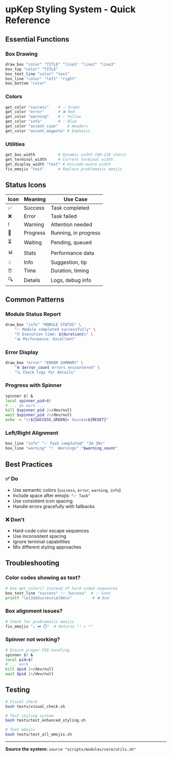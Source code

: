 # upKep Styling System - Quick Reference

## Essential Functions

### Box Drawing
```bash
draw_box "color" "TITLE" "line1" "line2" "line3"
box_top "color" "TITLE"
box_text_line "color" "text"
box_line "color" "left" "right"
box_bottom "color"
```

### Colors
```bash
get_color "success"    # ✅ Green
get_color "error"      # ❌ Red  
get_color "warning"    # ! Yellow
get_color "info"       # 💡 Blue
get_color "accent_cyan"    # Headers
get_color "accent_magenta" # Emphasis
```

### Utilities
```bash
get_box_width          # Dynamic width (60-120 chars)
get_terminal_width     # Current terminal width
get_display_width "text" # Unicode-aware width
fix_emojis "text"      # Replace problematic emojis
```

## Status Icons

| Icon | Meaning | Use Case |
|------|---------|----------|
| ✅ | Success | Task completed |
| ❌ | Error | Task failed |
| ! | Warning | Attention needed |
| 🔄 | Progress | Running, in progress |
| ⏳ | Waiting | Pending, queued |
| 📊 | Stats | Performance data |
| 💡 | Info | Suggestion, tip |
| ⏰ | Time | Duration, timing |
| 🔍 | Details | Logs, debug info |

## Common Patterns

### Module Status Report
```bash
draw_box "info" "MODULE STATUS" \
    "✅ Module completed successfully" \
    "⏰ Execution time: ${duration}s" \
    "📊 Performance: Excellent"
```

### Error Display
```bash
draw_box "error" "ERROR SUMMARY" \
    "❌ $error_count errors encountered" \
    "🔍 Check logs for details"
```

### Progress with Spinner
```bash
spinner $! &
local spinner_pid=$!
# ... do work ...
kill $spinner_pid 2>/dev/null
wait $spinner_pid 2>/dev/null
echo -e "\r${SUCCESS_GREEN}✔ Success${RESET}"
```

### Left/Right Alignment
```bash
box_line "info" "✅ Task completed" "2m 30s"
box_line "warning" "!  Warnings" "$warning_count"
```

## Best Practices

### ✅ Do
- Use semantic colors (`success`, `error`, `warning`, `info`)
- Include space after emojis: `"✅ Task"`
- Use consistent icon spacing
- Handle errors gracefully with fallbacks

### ❌ Don't
- Hard-code color escape sequences
- Use inconsistent spacing
- Ignore terminal capabilities
- Mix different styling approaches

## Troubleshooting

### Color codes showing as text?
```bash
# Use get_color() instead of hard-coded sequences
box_text_line "success" "✅ Success"  # ✅ Good
printf "\e[32mSuccess\e[0m\n"         # ❌ Bad
```

### Box alignment issues?
```bash
# Check for problematic emojis
fix_emojis "⚠️ ⏭️ ⏱️"  # Returns "! > *"
```

### Spinner not working?
```bash
# Ensure proper PID handling
spinner $! &
local pid=$!
# ... work ...
kill $pid 2>/dev/null
wait $pid 2>/dev/null
```

## Testing

```bash
# Visual check
bash tests/visual_check.sh

# Test styling system
bash tests/test_enhanced_styling.sh

# Test emojis
bash tests/test_all_emojis.sh
```

---

**Source the system:** `source "scripts/modules/core/utils.sh"` 